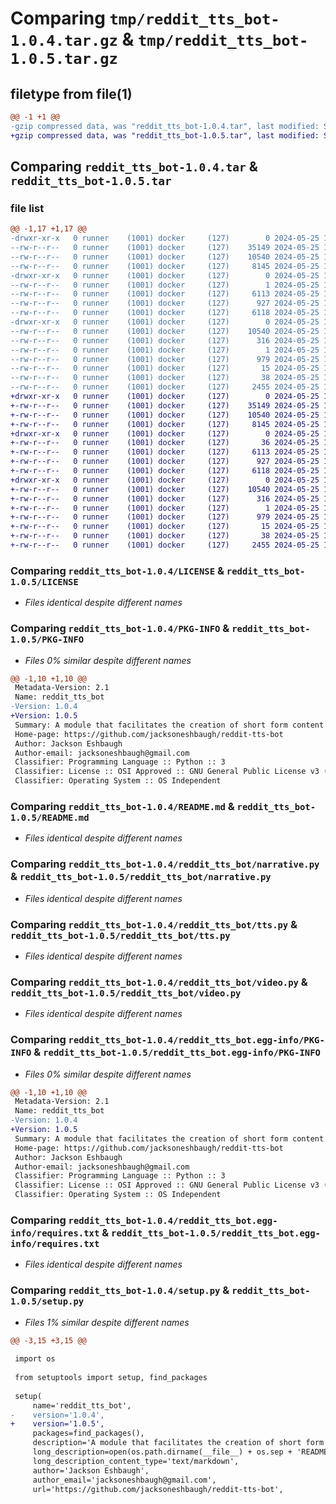 # Comparing `tmp/reddit_tts_bot-1.0.4.tar.gz` & `tmp/reddit_tts_bot-1.0.5.tar.gz`

## filetype from file(1)

```diff
@@ -1 +1 @@
-gzip compressed data, was "reddit_tts_bot-1.0.4.tar", last modified: Sat May 25 14:32:12 2024, max compression
+gzip compressed data, was "reddit_tts_bot-1.0.5.tar", last modified: Sat May 25 14:37:43 2024, max compression
```

## Comparing `reddit_tts_bot-1.0.4.tar` & `reddit_tts_bot-1.0.5.tar`

### file list

```diff
@@ -1,17 +1,17 @@
-drwxr-xr-x   0 runner    (1001) docker     (127)        0 2024-05-25 14:32:12.036375 reddit_tts_bot-1.0.4/
--rw-r--r--   0 runner    (1001) docker     (127)    35149 2024-05-25 14:32:07.000000 reddit_tts_bot-1.0.4/LICENSE
--rw-r--r--   0 runner    (1001) docker     (127)    10540 2024-05-25 14:32:12.036375 reddit_tts_bot-1.0.4/PKG-INFO
--rw-r--r--   0 runner    (1001) docker     (127)     8145 2024-05-25 14:32:07.000000 reddit_tts_bot-1.0.4/README.md
-drwxr-xr-x   0 runner    (1001) docker     (127)        0 2024-05-25 14:32:12.036375 reddit_tts_bot-1.0.4/reddit_tts_bot/
--rw-r--r--   0 runner    (1001) docker     (127)        1 2024-05-25 14:32:07.000000 reddit_tts_bot-1.0.4/reddit_tts_bot/__init__.py
--rw-r--r--   0 runner    (1001) docker     (127)     6113 2024-05-25 14:32:07.000000 reddit_tts_bot-1.0.4/reddit_tts_bot/narrative.py
--rw-r--r--   0 runner    (1001) docker     (127)      927 2024-05-25 14:32:07.000000 reddit_tts_bot-1.0.4/reddit_tts_bot/tts.py
--rw-r--r--   0 runner    (1001) docker     (127)     6118 2024-05-25 14:32:07.000000 reddit_tts_bot-1.0.4/reddit_tts_bot/video.py
-drwxr-xr-x   0 runner    (1001) docker     (127)        0 2024-05-25 14:32:12.036375 reddit_tts_bot-1.0.4/reddit_tts_bot.egg-info/
--rw-r--r--   0 runner    (1001) docker     (127)    10540 2024-05-25 14:32:12.000000 reddit_tts_bot-1.0.4/reddit_tts_bot.egg-info/PKG-INFO
--rw-r--r--   0 runner    (1001) docker     (127)      316 2024-05-25 14:32:12.000000 reddit_tts_bot-1.0.4/reddit_tts_bot.egg-info/SOURCES.txt
--rw-r--r--   0 runner    (1001) docker     (127)        1 2024-05-25 14:32:12.000000 reddit_tts_bot-1.0.4/reddit_tts_bot.egg-info/dependency_links.txt
--rw-r--r--   0 runner    (1001) docker     (127)      979 2024-05-25 14:32:12.000000 reddit_tts_bot-1.0.4/reddit_tts_bot.egg-info/requires.txt
--rw-r--r--   0 runner    (1001) docker     (127)       15 2024-05-25 14:32:12.000000 reddit_tts_bot-1.0.4/reddit_tts_bot.egg-info/top_level.txt
--rw-r--r--   0 runner    (1001) docker     (127)       38 2024-05-25 14:32:12.036375 reddit_tts_bot-1.0.4/setup.cfg
--rw-r--r--   0 runner    (1001) docker     (127)     2455 2024-05-25 14:32:07.000000 reddit_tts_bot-1.0.4/setup.py
+drwxr-xr-x   0 runner    (1001) docker     (127)        0 2024-05-25 14:37:43.362655 reddit_tts_bot-1.0.5/
+-rw-r--r--   0 runner    (1001) docker     (127)    35149 2024-05-25 14:37:39.000000 reddit_tts_bot-1.0.5/LICENSE
+-rw-r--r--   0 runner    (1001) docker     (127)    10540 2024-05-25 14:37:43.362655 reddit_tts_bot-1.0.5/PKG-INFO
+-rw-r--r--   0 runner    (1001) docker     (127)     8145 2024-05-25 14:37:39.000000 reddit_tts_bot-1.0.5/README.md
+drwxr-xr-x   0 runner    (1001) docker     (127)        0 2024-05-25 14:37:43.358655 reddit_tts_bot-1.0.5/reddit_tts_bot/
+-rw-r--r--   0 runner    (1001) docker     (127)       36 2024-05-25 14:37:39.000000 reddit_tts_bot-1.0.5/reddit_tts_bot/__init__.py
+-rw-r--r--   0 runner    (1001) docker     (127)     6113 2024-05-25 14:37:39.000000 reddit_tts_bot-1.0.5/reddit_tts_bot/narrative.py
+-rw-r--r--   0 runner    (1001) docker     (127)      927 2024-05-25 14:37:39.000000 reddit_tts_bot-1.0.5/reddit_tts_bot/tts.py
+-rw-r--r--   0 runner    (1001) docker     (127)     6118 2024-05-25 14:37:39.000000 reddit_tts_bot-1.0.5/reddit_tts_bot/video.py
+drwxr-xr-x   0 runner    (1001) docker     (127)        0 2024-05-25 14:37:43.358655 reddit_tts_bot-1.0.5/reddit_tts_bot.egg-info/
+-rw-r--r--   0 runner    (1001) docker     (127)    10540 2024-05-25 14:37:43.000000 reddit_tts_bot-1.0.5/reddit_tts_bot.egg-info/PKG-INFO
+-rw-r--r--   0 runner    (1001) docker     (127)      316 2024-05-25 14:37:43.000000 reddit_tts_bot-1.0.5/reddit_tts_bot.egg-info/SOURCES.txt
+-rw-r--r--   0 runner    (1001) docker     (127)        1 2024-05-25 14:37:43.000000 reddit_tts_bot-1.0.5/reddit_tts_bot.egg-info/dependency_links.txt
+-rw-r--r--   0 runner    (1001) docker     (127)      979 2024-05-25 14:37:43.000000 reddit_tts_bot-1.0.5/reddit_tts_bot.egg-info/requires.txt
+-rw-r--r--   0 runner    (1001) docker     (127)       15 2024-05-25 14:37:43.000000 reddit_tts_bot-1.0.5/reddit_tts_bot.egg-info/top_level.txt
+-rw-r--r--   0 runner    (1001) docker     (127)       38 2024-05-25 14:37:43.362655 reddit_tts_bot-1.0.5/setup.cfg
+-rw-r--r--   0 runner    (1001) docker     (127)     2455 2024-05-25 14:37:39.000000 reddit_tts_bot-1.0.5/setup.py
```

### Comparing `reddit_tts_bot-1.0.4/LICENSE` & `reddit_tts_bot-1.0.5/LICENSE`

 * *Files identical despite different names*

### Comparing `reddit_tts_bot-1.0.4/PKG-INFO` & `reddit_tts_bot-1.0.5/PKG-INFO`

 * *Files 0% similar despite different names*

```diff
@@ -1,10 +1,10 @@
 Metadata-Version: 2.1
 Name: reddit_tts_bot
-Version: 1.0.4
+Version: 1.0.5
 Summary: A module that facilitates the creation of short form content from Reddit posts.
 Home-page: https://github.com/jacksoneshbaugh/reddit-tts-bot
 Author: Jackson Eshbaugh
 Author-email: jacksoneshbaugh@gmail.com
 Classifier: Programming Language :: Python :: 3
 Classifier: License :: OSI Approved :: GNU General Public License v3 (GPLv3)
 Classifier: Operating System :: OS Independent
```

### Comparing `reddit_tts_bot-1.0.4/README.md` & `reddit_tts_bot-1.0.5/README.md`

 * *Files identical despite different names*

### Comparing `reddit_tts_bot-1.0.4/reddit_tts_bot/narrative.py` & `reddit_tts_bot-1.0.5/reddit_tts_bot/narrative.py`

 * *Files identical despite different names*

### Comparing `reddit_tts_bot-1.0.4/reddit_tts_bot/tts.py` & `reddit_tts_bot-1.0.5/reddit_tts_bot/tts.py`

 * *Files identical despite different names*

### Comparing `reddit_tts_bot-1.0.4/reddit_tts_bot/video.py` & `reddit_tts_bot-1.0.5/reddit_tts_bot/video.py`

 * *Files identical despite different names*

### Comparing `reddit_tts_bot-1.0.4/reddit_tts_bot.egg-info/PKG-INFO` & `reddit_tts_bot-1.0.5/reddit_tts_bot.egg-info/PKG-INFO`

 * *Files 0% similar despite different names*

```diff
@@ -1,10 +1,10 @@
 Metadata-Version: 2.1
 Name: reddit_tts_bot
-Version: 1.0.4
+Version: 1.0.5
 Summary: A module that facilitates the creation of short form content from Reddit posts.
 Home-page: https://github.com/jacksoneshbaugh/reddit-tts-bot
 Author: Jackson Eshbaugh
 Author-email: jacksoneshbaugh@gmail.com
 Classifier: Programming Language :: Python :: 3
 Classifier: License :: OSI Approved :: GNU General Public License v3 (GPLv3)
 Classifier: Operating System :: OS Independent
```

### Comparing `reddit_tts_bot-1.0.4/reddit_tts_bot.egg-info/requires.txt` & `reddit_tts_bot-1.0.5/reddit_tts_bot.egg-info/requires.txt`

 * *Files identical despite different names*

### Comparing `reddit_tts_bot-1.0.4/setup.py` & `reddit_tts_bot-1.0.5/setup.py`

 * *Files 1% similar despite different names*

```diff
@@ -3,15 +3,15 @@
 
 import os
 
 from setuptools import setup, find_packages
 
 setup(
     name='reddit_tts_bot',
-    version='1.0.4',
+    version='1.0.5',
     packages=find_packages(),
     description='A module that facilitates the creation of short form content from Reddit posts.',
     long_description=open(os.path.dirname(__file__) + os.sep + 'README.md').read(),
     long_description_content_type='text/markdown',
     author='Jackson Eshbaugh',
     author_email='jacksoneshbaugh@gmail.com',
     url='https://github.com/jacksoneshbaugh/reddit-tts-bot',
```

